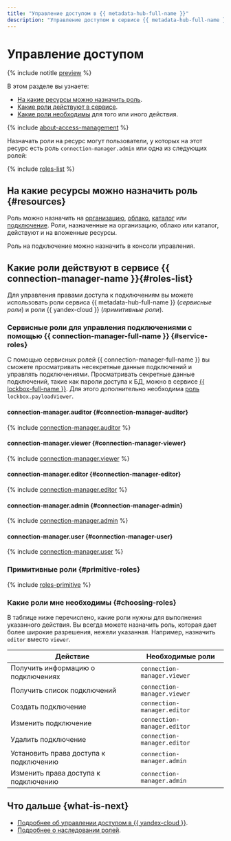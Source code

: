 ```yaml
---
title: "Управление доступом в {{ metadata-hub-full-name }}"
description: "Управление доступом в сервисе {{ metadata-hub-full-name }}. В разделе описано, на какие ресурсы можно назначить роль, какие роли действуют в сервисе, какие роли необходимы для того или иного действия."
---
```


# Управление доступом

{% include notitle [preview](../../_includes/note-preview.md) %}

В этом разделе вы узнаете:
* [На какие ресурсы можно назначить роль](#resources).
* [Какие роли действуют в сервисе](#roles-list).
* [Какие роли необходимы](#choosing-roles) для того или иного действия.

{% include [about-access-management](../../_includes/iam/about-access-management.md) %}

Назначать роли на ресурс могут пользователи, у которых на этот ресурс есть роль `connection-manager.admin` или одна из следующих ролей:

{% include [roles-list](../../_includes/iam/roles-list.md) %}

## На какие ресурсы можно назначить роль {#resources}

Роль можно назначить на [организацию](../../organization/quickstart.md), [облако](../../resource-manager/concepts/resources-hierarchy.md#cloud), [каталог](../../resource-manager/concepts/resources-hierarchy.md#folder) или [подключение](../concepts/connection-manager.md). Роли, назначенные на организацию, облако или каталог, действуют и на вложенные ресурсы.

Роль на подключение можно назначить в консоли управления.

## Какие роли действуют в сервисе {{ connection-manager-name }}{#roles-list}

Для управления правами доступа к подключениям вы можете использовать роли сервиса {{ metadata-hub-full-name }} (_сервисные роли_) и роли {{ yandex-cloud }} (_примитивные роли_).

### Сервисные роли для управления подключениями с помощью {{ connection-manager-full-name }} {#service-roles}

С помощью сервисных ролей {{ connection-manager-full-name }} вы сможете просматривать несекретные данные подключений и управлять подключениями. Просматривать секретные данные подключений, такие как пароли доступа к БД, можно в сервисе [{{ lockbox-full-name }}](../../lockbox/index.yaml). Для этого дополнительно необходима [роль](../../lockbox/security/index.md#lockbox-payloadViewer) `lockbox.payloadViewer`.

#### connection-manager.auditor {#connection-manager-auditor}

{% include [connection-manager.auditor](../../_roles/connection-manager/auditor.md) %}

#### connection-manager.viewer {#connection-manager-viewer}

{% include [connection-manager.viewer](../../_roles/connection-manager/viewer.md) %}


#### connection-manager.editor {#connection-manager-editor}

{% include [connection-manager.editor](../../_roles/connection-manager/editor.md) %}

#### connection-manager.admin {#connection-manager-admin}

{% include [connection-manager.admin](../../_roles/connection-manager/admin.md) %}

#### connection-manager.user {#connection-manager-user}

{% include [connection-manager.user](../../_roles/connection-manager/user.md) %}


### Примитивные роли {#primitive-roles}

{% include [roles-primitive](../../_includes/roles-primitive.md) %}

### Какие роли мне необходимы {#choosing-roles}

В таблице ниже перечислено, какие роли нужны для выполнения указанного действия. Вы всегда можете назначить роль, которая дает более широкие разрешения, нежели указанная. Например, назначить `editor` вместо `viewer`.

| Действие                                                      | Необходимые роли                     |
|---------------------------------------------------------------|--------------------------------------|
| Получить информацию о подключениях                            | `connection-manager.viewer`          |
| Получить список подключений                                   | `connection-manager.viewer`          | 
| Создать подключение                                           | `connection-manager.editor`          | 
| Изменить подключение                                          | `connection-manager.editor`          |
| Удалить подключение                                           | `connection-manager.editor`          |
| Установить права доступа к подключению                        | `connection-manager.admin`           |
| Изменить права доступа к подключению                          | `connection-manager.admin`           |

## Что дальше {what-is-next}

* [Подробнее об управлении доступом в {{ yandex-cloud }}](../../iam/concepts/access-control/index.md).
* [Подробнее о наследовании ролей](../../resource-manager/concepts/resources-hierarchy.md#access-rights-inheritance).